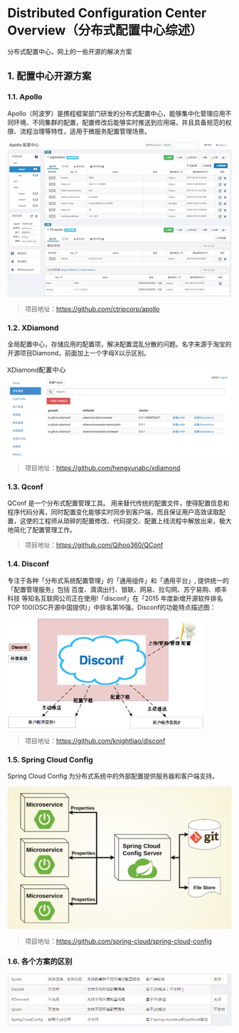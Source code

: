 # Distributed Configuration Center Overview（分布式配置中心综述）

分布式配置中心，网上的一些开源的解决方案

## 1. 配置中心开源方案

### 1.1. Apollo

Apollo（阿波罗）是携程框架部门研发的分布式配置中心，能够集中化管理应用不同环境、不同集群的配置，配置修改后能够实时推送到应用端，并且具备规范的权限、流程治理等特性，适用于微服务配置管理场景。

![](images/20201112104621447_4503.png)

> 项目地址：https://github.com/ctripcorp/apollo

### 1.2. XDiamond

全局配置中心，存储应用的配置项，解决配置混乱分散的问题。名字来源于淘宝的开源项目Diamond，前面加上一个字母X以示区别。

![](images/20201112104658171_31173.png)

> 项目地址：https://github.com/hengyunabc/xdiamond

### 1.3. Qconf

QConf 是一个分布式配置管理工具。 用来替代传统的配置文件，使得配置信息和程序代码分离，同时配置变化能够实时同步到客户端，而且保证用户高效读取配置，这使的工程师从琐碎的配置修改、代码提交、配置上线流程中解放出来，极大地简化了配置管理工作。

> 项目地址：https://github.com/Qihoo360/QConf

### 1.4. Disconf

专注于各种「分布式系统配置管理」的「通用组件」和「通用平台」, 提供统一的「配置管理服务」包括 百度、滴滴出行、银联、网易、拉勾网、苏宁易购、顺丰科技 等知名互联网公司正在使用!「disconf」在「2015 年度新增开源软件排名 TOP 100(OSC开源中国提供)」中排名第16强。Disconf的功能特点描述图：

![](images/20201112104735110_864.png)

> 项目地址：https://github.com/knightliao/disconf

### 1.5. Spring Cloud Config

Spring Cloud Config 为分布式系统中的外部配置提供服务器和客户端支持。

![](images/20201112104804415_28699.png)

> 项目地址：https://github.com/spring-cloud/spring-cloud-config

### 1.6. 各个方案的区别

![](images/20201112104840769_17016.png)
